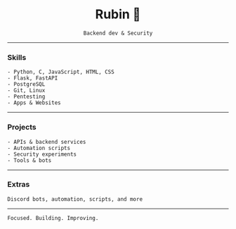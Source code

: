 <div align="center">

# Rubin 👋
```
Backend dev & Security
```
 </div> 
 
---

### Skills
```
- Python, C, JavaScript, HTML, CSS  
- Flask, FastAPI  
- PostgreSQL  
- Git, Linux  
- Pentesting
- Apps & Websites 
```
---

### Projects
```
- APIs & backend services  
- Automation scripts  
- Security experiments  
- Tools & bots
```
---

### Extras
```
Discord bots, automation, scripts, and more
```
---
```
Focused. Building. Improving.
```

